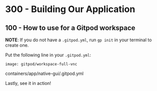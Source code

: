 # 300 - Building Our Application

## 100 - How to use for a Gitpod workspace

**NOTE**: If you do not have a ```.gitpod.yml```, run ```gp init``` in your terminal to create one.

Put the following line in your ```.gitpod.yml```:

```
image: gitpod/workspace-full-vnc
```
containers/app/native-gui/.gitpod.yml

Lastly, see it in action!

